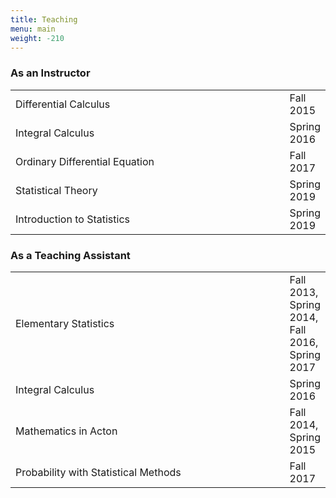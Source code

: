 ```yaml
---
title: Teaching
menu: main
weight: -210
---
```

### As an Instructor
<table>
  <tr>
    <td width="500px">Differential Calculus</td>
    <td align="left">Fall 2015</td>
  </tr>
  <tr>
    <td width="500px">Integral Calculus</td>
    <td align="left">Spring 2016</td>
  </tr>
    <tr>
    <td width="500px">Ordinary Differential  Equation</td>
    <td align="left">Fall 2017</td>
  </tr>
    <tr>
    <td width="500px">Statistical Theory</td>
    <td align="left">Spring 2019</td>
  </tr>
    <tr>
    <td width="500px">Introduction to Statistics</td>
    <td align="left">Spring 2019</td>
  </tr>
</table>

### As a Teaching Assistant
<table>
  <tr>
    <td width="500px">Elementary Statistics</td>
    <td align="left">Fall 2013, Spring 2014, Fall 2016, Spring 2017</td>
  </tr>
  <tr>
    <td width="500px">Integral Calculus</td>
    <td align="left">Spring 2016</td>
  </tr>
    <tr>
    <td width="500px">Mathematics in Acton</td>
    <td align="left">Fall 2014, Spring 2015</td>
  </tr>
    <tr>
    <td width="500px">Probability with Statistical Methods</td>
    <td align="left">Fall 2017</td>
  </tr>
</table>
